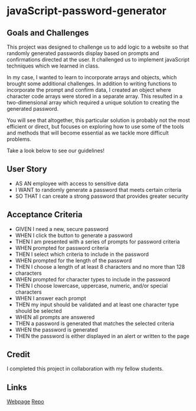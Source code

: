 # javaScript-password-generator

## Goals and Challenges

This project was designed to challenge us to add logic to a website so that randomly generated passwords display based on prompts and confirmations directed at the user. It challenged us to implement javaScript techniques which we learned in class. 

In my case, I wanted to learn to incorporate arrays and objects, which brought some additional challenges. In addition to writing functions to incorporate the prompt and confirm data, I created an object where character code arrays were stored in a separate array. This resulted in a two-dimensional array which required a unique solution to creating the generated password.

You will see that altogether, this particular solution is probably not the most efficient or direct, but focuses on exploring how to use some of the tools and methods that will become essential as we tackle more difficult problems.

Take a look below to see our guidelines!

## User Story

* AS AN employee with access to sensitive data
* I WANT to randomly generate a password that meets certain criteria
* SO THAT I can create a strong password that provides greater security


## Acceptance Criteria 
* GIVEN I need a new, secure password
* WHEN I click the button to generate a password
* THEN I am presented with a series of prompts for password criteria
* WHEN prompted for password criteria
* THEN I select which criteria to include in the password
* WHEN prompted for the length of the password
* THEN I choose a length of at least 8 characters and no more than 128 
* characters
* WHEN prompted for character types to include in the password
* THEN I choose lowercase, uppercase, numeric, and/or special characters
* WHEN I answer each prompt
* THEN my input should be validated and at least one character type should be selected
* WHEN all prompts are answered
* THEN a password is generated that matches the selected criteria
* WHEN the password is generated
* THEN the password is either displayed in an alert or written to the page



## Credit

I completed this project in collaboration with my fellow students.

## Links

[Webpage](https://ad-fleming.github.io/javaScript-password-generator/.)
[Repo](https://github.com/ad-fleming/javaScript-password-generator)